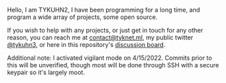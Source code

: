 Hello, I am TYKUHN2, I have been programming for a long time, and program a wide array of projects, some open source.

If you wish to help with any projects, or just get in touch for any other reason, you can reach me at contact@tyknet.ml, my public twitter [@tykuhn3](https://twitter.com/tykuhn3),
or here in this repository's [discussion board](https://github.com/TYKUHN2/TYKUHN2/discussions).

Additional note: I activated vigilant mode on 4/15/2022. Commits prior to this will be unverified, though most will be done through SSH with a secure keypair so it's largely moot.
